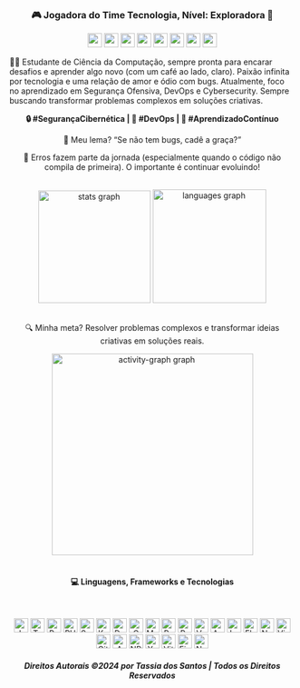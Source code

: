 
<h3 align="center">🎮 Jogadora do Time Tecnologia, Nível: Exploradora 🚀</h3>

<p align="center">
<img src="https://img.shields.io/github/commit-activity/w/tassiadossantos/tassiadossantos?style=for-the-badge&logo=git&logoColor=white&color=42b883&label=Commits" height="25"/>
<img src="https://img.shields.io/github/stars/tassiadossantos?style=for-the-badge&logo=star&logoColor=white&color=FFD700&label=Stars" height="25"/>
<img src="https://img.shields.io/github/followers/tassiadossantos?style=for-the-badge&logo=github&logoColor=white&color=4169E1&label=Followers" height="25"/>
<img src="https://img.shields.io/badge/Repositories-purple?style=for-the-badge&logo=github&logoColor=white&color=8A2BE2" height="25"/>
<img src="https://img.shields.io/badge/Experience-2_Years-FF1493?style=for-the-badge&logo=dev.to&logoColor=white" height="25"/>
<img src="https://img.shields.io/github/issues/tassiadossantos/tassiadossantos?style=for-the-badge&logo=gitbook&logoColor=white&color=FFA500&label=Issues" height="25"/>
<img src="https://img.shields.io/github/issues-pr/tassiadossantos/tassiadossantos?style=for-the-badge&logo=git&logoColor=white&color=32CD32&label=Pull%20Requests" height="25"/>
<img src="https://img.shields.io/badge/Code_Reviews-20+-FF4500?style=for-the-badge&logo=reviewboard&logoColor=white" height="25"/>
</p>



<p align="left">👩‍💻 Estudante de Ciência da Computação, sempre pronta para encarar desafios e aprender algo novo (com um café ao lado, claro). Paixão infinita por tecnologia e uma relação de amor e ódio com bugs. Atualmente, foco no aprendizado em Segurança Ofensiva, DevOps e Cybersecurity. Sempre buscando transformar problemas complexos em soluções criativas.</p>

<p align="center"> <b>🔒 #SegurançaCibernética | 🚀 #DevOps | 📖 #AprendizadoContínuo</b></p>


<p align="center">
  🐛 Meu lema? “Se não tem bugs, cadê a graça?”
</p>
<p align="center">
  🎯 Erros fazem parte da jornada (especialmente quando o código não compila de primeira). O importante é continuar evoluindo!
  <br>
  <br>
</p>
<div align="center">
  <img src="https://github-readme-stats.vercel.app/api?username=tassiadossantos&hide_title=false&hide_rank=false&show_icons=true&include_all_commits=false&count_private=false&disable_animations=false&theme=gotham&locale=pt-br&hide_border=false&order=1&custom_title=Tassia%20dos%20Santos%20Silva" height="198" alt="stats graph"  />
  <img src="https://github-readme-stats.vercel.app/api/top-langs?username=tassiadossantos&locale=pt-br&hide_title=false&layout=compact&card_width=320&langs_count=5&theme=gotham&hide_border=false&order=2&custom_title=Tassia%20dos%20Santos%20Silva" height="200" alt="languages graph"  />
<br>
<br>
  
<p align="center">
  🔍 Minha meta? Resolver problemas complexos e transformar ideias criativas em soluções reais.
  </p> 
 
  <div align="center">
  <img src="https://github-readme-activity-graph.vercel.app/graph?username=tassiadossantos&radius=25&theme=gotham&area=true&order=5&custom_title=Tassia%20dos%20Santos%20Silva&hide_title=false&hide_border=false" height="355" alt="activity-graph graph"  />
</div>
<br>
<!-- INÍCIO_DA_SINFONIA_DO_CÓDIGO:waka -->
<!-- FIM_DA_SINFONIA_DO_CÓDIGO:waka -->

<h4 align="center">💻 Linguagens, Frameworks e Tecnologias</h4><br>

<p align="center" style="text-decoration:none">
  <a href="#" style="text-decoration:none"><img alt="JavaScript" src="https://img.shields.io/badge/JavaScript-F7DF1E.svg?logo=javascript&logoColor=black" height="25"/></a>
  <a href="#" style="text-decoration:none"><img alt="TypeScript" src="https://img.shields.io/badge/TypeScript-007ACC.svg?logo=typescript&logoColor=white" height="25"/></a>
  <a href="#" style="text-decoration:none"><img alt="Python" src="https://img.shields.io/badge/Python-14354C.svg?logo=python&logoColor=white" height="25"/></a>
  <a href="#" style="text-decoration:none"><img alt="PHP" src="https://img.shields.io/badge/PHP-777BB4.svg?logo=php&logoColor=white" height="25"/></a>
  <a href="#" style="text-decoration:none"><img alt="Swift" src="https://img.shields.io/badge/Swift-F54A2A?logo=swift&logoColor=white" height="25"/></a>
  <a href="#" style="text-decoration:none"><img alt="Kotlin" src="https://img.shields.io/badge/Kotlin-%237F52FF.svg?logo=kotlin&logoColor=white" height="25"/></a>
  <a href="#" style="text-decoration:none"><img alt="Dart" src="https://img.shields.io/badge/Dart-%230175C2.svg?logo=dart&logoColor=white" height="25"/></a>
  <a href="#" style="text-decoration:none"><img alt="C" src="https://custom-icon-badges.demolab.com/badge/C-03599C.svg?logo=c-in-hexagon&logoColor=white" height="25"/></a>
  <a href="#" style="text-decoration:none"><img alt="Markdown" src="https://img.shields.io/badge/Markdown-%23000000.svg?logo=markdown&logoColor=white" height="25"/></a>
  <a href="#" style="text-decoration:none"><img alt="React" src="https://img.shields.io/badge/React-20232a.svg?logo=react&logoColor=%2361DAFB" height="25"/></a>
  <a href="#" style="text-decoration:none"><img alt="React Native" src="https://img.shields.io/badge/React_Native-%2320232a.svg?logo=react&logoColor=%2361DAFB" height="25"/></a>
  <a href="#" style="text-decoration:none"><img alt="Vue.js" src="https://img.shields.io/badge/VueJs-%2335495e.svg?logo=vuedotjs&logoColor=%234FC08D" height="25"/></a>
  <a href="#" style="text-decoration:none"><img alt="Angular.js" src="https://img.shields.io/badge/Angular.js-%23E23237.svg?logo=angularjs&logoColor=white" height="25"/></a>
  <a href="#" style="text-decoration:none"><img alt="Laravel" src="https://img.shields.io/badge/Laravel-%23FF2D20.svg?logo=laravel&logoColor=white" height="25"/></a>
  <a href="#" style="text-decoration:none"><img alt="Flutter" src="https://img.shields.io/badge/Flutter-%2302569B.svg?logo=Flutter&logoColor=white" height="25"/></a>
  <a href="#" style="text-decoration:none"><img alt="Node.js" src="https://img.shields.io/badge/Node.js-43853D.svg?logo=node.js&logoColor=white" height="25"/></a>
  <a href="#" style="text-decoration:none"><img alt="Visual Studio Code" src="https://img.shields.io/badge/Visual%20Studio%20Code-0078d7.svg?logo=visual-studio-code&logoColor=white" height="25"/></a>
  <a href="#" style="text-decoration:none"><img alt="Git" src="https://img.shields.io/badge/Git-F05033.svg?logo=git&logoColor=white" height="25"/></a>
  <a href="#" style="text-decoration:none"><img alt="AWS" src="https://img.shields.io/badge/AWS-%23FF9900.svg?logo=amazon-aws&logoColor=white" height="25"/></a>
  <a href="#" style="text-decoration:none"><img alt="NPM" src="https://img.shields.io/badge/NPM-%23CB3837.svg?logo=npm&logoColor=white" height="25"/></a>
  <a href="#" style="text-decoration:none"><img alt="Yarn" src="https://img.shields.io/badge/Yarn-%232C8EBB.svg?logo=yarn&logoColor=white" height="25"/></a>
  <a href="#" style="text-decoration:none"><img alt="Vite" src="https://img.shields.io/badge/Vite-%23646CFF.svg?logo=vite&logoColor=white" height="25"/></a>
  <a href="#" style="text-decoration:none"><img alt="Figma" src="https://img.shields.io/badge/Figma-%23F24E1E.svg?logo=figma&logoColor=white" height="25"/></a>
  <a href="#" style="text-decoration:none"><img alt="Notion" src="https://img.shields.io/badge/Notion-%23000000.svg?logo=notion&logoColor=white" height="25"/></a>
</p>
<h5 align="center">Direitos Autorais ©2024 por Tassia dos Santos | Todos os Direitos Reservados</h5>



